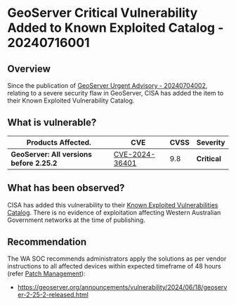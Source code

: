 # GeoServer Critical Vulnerability Added to Known Exploited Catalog - 20240716001

## Overview

Since the publication of [GeoServer Urgent Advisory - 20240704002](https://soc.cyber.wa.gov.au/advisories/20240704002-GeoServer-Urgent-Advisory/#what-is-vulnerable), relating to a severe security flaw in GeoServer, CISA has added the item to their Known Exploited Vulnerability Catalog.

## What is vulnerable?

| Products Affected.                        | CVE                                                               | CVSS | Severity     |
| ----------------------------------------- | ----------------------------------------------------------------- | ---- | ------------ |
| **GeoServer: All versions before 2.25.2** | [CVE-2024-36401](https://nvd.nist.gov/vuln/detail/CVE-2024-36401) | 9.8  | **Critical** |

## What has been observed?

CISA has added this vulnerability to their [Known Exploited Vulnerabilities Catalog](https://www.cisa.gov/known-exploited-vulnerabilities-catalog). There is no evidence of exploitation affecting Western Australian Government networks at the time of publishing.

## Recommendation

The WA SOC recommends administrators apply the solutions as per vendor instructions to all affected devices within expected timeframe of 48 hours (refer [Patch Management](../guidelines/patch-management.md)):

- https://geoserver.org/announcements/vulnerability/2024/06/18/geoserver-2-25-2-released.html
